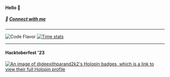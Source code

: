 #### Hello 👋
##### 💬 [Connect with me](https://deexithparand.dev/)

---

![Code Flavor](https://github-readme-stats.vercel.app/api/top-langs/?username=deexithparand2k2&layout=compact)
[![Time stats](https://github-readme-stats.vercel.app/api/wakatime?username=deexithparand2k2)](https://github.com/deexithparand2k2/github-readme-stats)

---

#### Hacktoberfest '23
[![An image of @deexithparand2k2's Holopin badges, which is a link to view their full Holopin profile](https://holopin.me/deexithparand2k2)](https://holopin.io/@deexithparand2k2)

<!--
**DeexithParand2k2/DeexithParand2k2** is a ✨ _special_ ✨ repository because its `README.md` (this file) appears on your GitHub profile.

Here are some ideas to get you started:

- 🔭 I’m currently working on ...
- 🌱 I’m currently learning ...
- 👯 I’m looking to collaborate on ...
- 🤔 I’m looking for help with ...
- 💬 Ask me about ...
- 📫 How to reach me: ...
- 😄 Pronouns: ...
- ⚡ Fun fact: ...
-->
